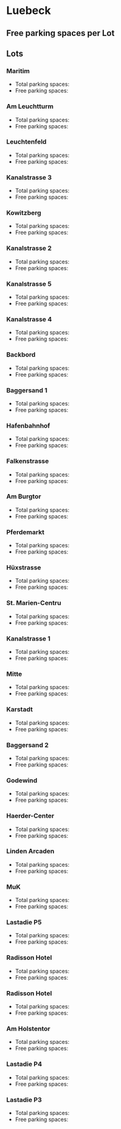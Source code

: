 
# Luebeck

## Free parking spaces per Lot

<WorldMap>
  <Marker lat="53.960927" lon="10.880637" labelTopic="parken-dd/parken-dd/Luebeck/luebeckamleuchtturm/free" linkTopic="parken-dd/parken-dd/Luebeck/luebeckamleuchtturm" />
  <Marker lat="53.960965" lon="10.877633" labelTopic="parken-dd/parken-dd/Luebeck/luebeckleuchtenfeld/free" linkTopic="parken-dd/parken-dd/Luebeck/luebeckleuchtenfeld" />
  <Marker lat="53.975518" lon="10.877064" labelTopic="parken-dd/parken-dd/Luebeck/luebeckkowitzberg/free" linkTopic="parken-dd/parken-dd/Luebeck/luebeckkowitzberg" />
  <Marker lat="53.970161" lon="10.880241" labelTopic="parken-dd/parken-dd/Luebeck/luebeckbackbord/free" linkTopic="parken-dd/parken-dd/Luebeck/luebeckbackbord" />
  <Marker lat="53.958396" lon="10.863745" labelTopic="parken-dd/parken-dd/Luebeck/luebeckhafenbahnhof/free" linkTopic="parken-dd/parken-dd/Luebeck/luebeckhafenbahnhof" />
  <Marker lat="53.870015" lon="10.698406" labelTopic="parken-dd/parken-dd/Luebeck/luebeckfalkenstrasse/free" linkTopic="parken-dd/parken-dd/Luebeck/luebeckfalkenstrasse" />
  <Marker lat="53.872994522821855" lon="10.692285597324371" labelTopic="parken-dd/parken-dd/Luebeck/luebeckamburgtor/free" linkTopic="parken-dd/parken-dd/Luebeck/luebeckamburgtor" />
  <Marker lat="53.865371629250554" lon="10.683571100234985" labelTopic="parken-dd/parken-dd/Luebeck/luebeckmitte/free" linkTopic="parken-dd/parken-dd/Luebeck/luebeckmitte" />
  <Marker lat="53.966037" lon="10.873723" labelTopic="parken-dd/parken-dd/Luebeck/luebeckgodewind/free" linkTopic="parken-dd/parken-dd/Luebeck/luebeckgodewind" />
  <Marker lat="53.86463" lon="10.685786" labelTopic="parken-dd/parken-dd/Luebeck/luebeckhaerdercenter/free" linkTopic="parken-dd/parken-dd/Luebeck/luebeckhaerdercenter" />
  <Marker lat="53.866943767066466" lon="10.672831535339355" labelTopic="parken-dd/parken-dd/Luebeck/luebecklindenarcaden/free" linkTopic="parken-dd/parken-dd/Luebeck/luebecklindenarcaden" />
  <Marker lat="53.871582" lon="10.679384" labelTopic="parken-dd/parken-dd/Luebeck/luebecklastadiep5/free" linkTopic="parken-dd/parken-dd/Luebeck/luebecklastadiep5" />
  <Marker lat="53.867886" lon="10.677713" labelTopic="parken-dd/parken-dd/Luebeck/luebeckradissonhotel/free" linkTopic="parken-dd/parken-dd/Luebeck/luebeckradissonhotel" />
  <Marker lat="53.867886" lon="10.677713" labelTopic="parken-dd/parken-dd/Luebeck/luebeckradissonhotel/free" linkTopic="parken-dd/parken-dd/Luebeck/luebeckradissonhotel" />
  <Marker lat="53.864537" lon="10.678493" labelTopic="parken-dd/parken-dd/Luebeck/luebeckamholstentor/free" linkTopic="parken-dd/parken-dd/Luebeck/luebeckamholstentor" />
  <Marker lat="53.871658" lon="10.679092" labelTopic="parken-dd/parken-dd/Luebeck/luebecklastadiep4/free" linkTopic="parken-dd/parken-dd/Luebeck/luebecklastadiep4" />
  <Marker lat="53.871794" lon="10.679573" labelTopic="parken-dd/parken-dd/Luebeck/luebecklastadiep3/free" linkTopic="parken-dd/parken-dd/Luebeck/luebecklastadiep3" />
</WorldMap>

## Lots

### Maritim

* Total parking spaces: <Value topic="parken-dd/parken-dd/Luebeck/luebeckmaritim/total"/>
* Free parking spaces: <Value topic="parken-dd/parken-dd/Luebeck/luebeckmaritim/free"/>


### Am Leuchtturm

* Total parking spaces: <Value topic="parken-dd/parken-dd/Luebeck/luebeckamleuchtturm/total"/>
* Free parking spaces: <Value topic="parken-dd/parken-dd/Luebeck/luebeckamleuchtturm/free"/>


### Leuchtenfeld

* Total parking spaces: <Value topic="parken-dd/parken-dd/Luebeck/luebeckleuchtenfeld/total"/>
* Free parking spaces: <Value topic="parken-dd/parken-dd/Luebeck/luebeckleuchtenfeld/free"/>


### Kanalstrasse 3

* Total parking spaces: <Value topic="parken-dd/parken-dd/Luebeck/luebeckkanalstrasse3/total"/>
* Free parking spaces: <Value topic="parken-dd/parken-dd/Luebeck/luebeckkanalstrasse3/free"/>


### Kowitzberg

* Total parking spaces: <Value topic="parken-dd/parken-dd/Luebeck/luebeckkowitzberg/total"/>
* Free parking spaces: <Value topic="parken-dd/parken-dd/Luebeck/luebeckkowitzberg/free"/>


### Kanalstrasse 2

* Total parking spaces: <Value topic="parken-dd/parken-dd/Luebeck/luebeckkanalstrasse2/total"/>
* Free parking spaces: <Value topic="parken-dd/parken-dd/Luebeck/luebeckkanalstrasse2/free"/>


### Kanalstrasse 5

* Total parking spaces: <Value topic="parken-dd/parken-dd/Luebeck/luebeckkanalstrasse5/total"/>
* Free parking spaces: <Value topic="parken-dd/parken-dd/Luebeck/luebeckkanalstrasse5/free"/>


### Kanalstrasse 4

* Total parking spaces: <Value topic="parken-dd/parken-dd/Luebeck/luebeckkanalstrasse4/total"/>
* Free parking spaces: <Value topic="parken-dd/parken-dd/Luebeck/luebeckkanalstrasse4/free"/>


### Backbord

* Total parking spaces: <Value topic="parken-dd/parken-dd/Luebeck/luebeckbackbord/total"/>
* Free parking spaces: <Value topic="parken-dd/parken-dd/Luebeck/luebeckbackbord/free"/>


### Baggersand 1

* Total parking spaces: <Value topic="parken-dd/parken-dd/Luebeck/luebeckbaggersand1/total"/>
* Free parking spaces: <Value topic="parken-dd/parken-dd/Luebeck/luebeckbaggersand1/free"/>


### Hafenbahnhof

* Total parking spaces: <Value topic="parken-dd/parken-dd/Luebeck/luebeckhafenbahnhof/total"/>
* Free parking spaces: <Value topic="parken-dd/parken-dd/Luebeck/luebeckhafenbahnhof/free"/>


### Falkenstrasse

* Total parking spaces: <Value topic="parken-dd/parken-dd/Luebeck/luebeckfalkenstrasse/total"/>
* Free parking spaces: <Value topic="parken-dd/parken-dd/Luebeck/luebeckfalkenstrasse/free"/>


### Am Burgtor

* Total parking spaces: <Value topic="parken-dd/parken-dd/Luebeck/luebeckamburgtor/total"/>
* Free parking spaces: <Value topic="parken-dd/parken-dd/Luebeck/luebeckamburgtor/free"/>


### Pferdemarkt

* Total parking spaces: <Value topic="parken-dd/parken-dd/Luebeck/luebeckpferdemarkt/total"/>
* Free parking spaces: <Value topic="parken-dd/parken-dd/Luebeck/luebeckpferdemarkt/free"/>


### Hüxstrasse

* Total parking spaces: <Value topic="parken-dd/parken-dd/Luebeck/luebeckhuexstrasse/total"/>
* Free parking spaces: <Value topic="parken-dd/parken-dd/Luebeck/luebeckhuexstrasse/free"/>


### St. Marien-Centru

* Total parking spaces: <Value topic="parken-dd/parken-dd/Luebeck/luebeckstmariencentru/total"/>
* Free parking spaces: <Value topic="parken-dd/parken-dd/Luebeck/luebeckstmariencentru/free"/>


### Kanalstrasse 1

* Total parking spaces: <Value topic="parken-dd/parken-dd/Luebeck/luebeckkanalstrasse1/total"/>
* Free parking spaces: <Value topic="parken-dd/parken-dd/Luebeck/luebeckkanalstrasse1/free"/>


### Mitte

* Total parking spaces: <Value topic="parken-dd/parken-dd/Luebeck/luebeckmitte/total"/>
* Free parking spaces: <Value topic="parken-dd/parken-dd/Luebeck/luebeckmitte/free"/>


### Karstadt

* Total parking spaces: <Value topic="parken-dd/parken-dd/Luebeck/luebeckkarstadt/total"/>
* Free parking spaces: <Value topic="parken-dd/parken-dd/Luebeck/luebeckkarstadt/free"/>


### Baggersand 2

* Total parking spaces: <Value topic="parken-dd/parken-dd/Luebeck/luebeckbaggersand2/total"/>
* Free parking spaces: <Value topic="parken-dd/parken-dd/Luebeck/luebeckbaggersand2/free"/>


### Godewind

* Total parking spaces: <Value topic="parken-dd/parken-dd/Luebeck/luebeckgodewind/total"/>
* Free parking spaces: <Value topic="parken-dd/parken-dd/Luebeck/luebeckgodewind/free"/>


### Haerder-Center

* Total parking spaces: <Value topic="parken-dd/parken-dd/Luebeck/luebeckhaerdercenter/total"/>
* Free parking spaces: <Value topic="parken-dd/parken-dd/Luebeck/luebeckhaerdercenter/free"/>


### Linden Arcaden

* Total parking spaces: <Value topic="parken-dd/parken-dd/Luebeck/luebecklindenarcaden/total"/>
* Free parking spaces: <Value topic="parken-dd/parken-dd/Luebeck/luebecklindenarcaden/free"/>


### MuK

* Total parking spaces: <Value topic="parken-dd/parken-dd/Luebeck/luebeckmuk/total"/>
* Free parking spaces: <Value topic="parken-dd/parken-dd/Luebeck/luebeckmuk/free"/>


### Lastadie P5

* Total parking spaces: <Value topic="parken-dd/parken-dd/Luebeck/luebecklastadiep5/total"/>
* Free parking spaces: <Value topic="parken-dd/parken-dd/Luebeck/luebecklastadiep5/free"/>


### Radisson Hotel

* Total parking spaces: <Value topic="parken-dd/parken-dd/Luebeck/luebeckradissonhotel/total"/>
* Free parking spaces: <Value topic="parken-dd/parken-dd/Luebeck/luebeckradissonhotel/free"/>


### Radisson Hotel

* Total parking spaces: <Value topic="parken-dd/parken-dd/Luebeck/luebeckradissonhotel/total"/>
* Free parking spaces: <Value topic="parken-dd/parken-dd/Luebeck/luebeckradissonhotel/free"/>


### Am Holstentor

* Total parking spaces: <Value topic="parken-dd/parken-dd/Luebeck/luebeckamholstentor/total"/>
* Free parking spaces: <Value topic="parken-dd/parken-dd/Luebeck/luebeckamholstentor/free"/>


### Lastadie P4

* Total parking spaces: <Value topic="parken-dd/parken-dd/Luebeck/luebecklastadiep4/total"/>
* Free parking spaces: <Value topic="parken-dd/parken-dd/Luebeck/luebecklastadiep4/free"/>


### Lastadie P3

* Total parking spaces: <Value topic="parken-dd/parken-dd/Luebeck/luebecklastadiep3/total"/>
* Free parking spaces: <Value topic="parken-dd/parken-dd/Luebeck/luebecklastadiep3/free"/>

